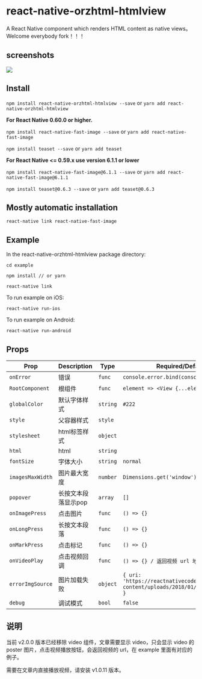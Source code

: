 # react-native-orzhtml-htmlview

A React Native component which renders HTML content as native views。
Welcome everybody fork！！！

## screenshots

![](https://raw.githubusercontent.com/orzhtml/react-native-orzhtml-htmlview/master/screenshots/1.gif)


## Install

`npm install react-native-orzhtml-htmlview --save` or `yarn add react-native-orzhtml-htmlview`

**For React Native 0.60.0 or higher.**

`npm install react-native-fast-image --save` or `yarn add react-native-fast-image`

`npm install teaset --save` or `yarn add teaset`

**For React Native <= 0.59.x use version 6.1.1 or lower**

`npm install react-native-fast-image@6.1.1 --save` or `yarn add react-native-fast-image@6.1.1`

`npm install teaset@0.6.3 --save` or `yarn add teaset@0.6.3`

## Mostly automatic installation

```
react-native link react-native-fast-image
```

## Example

In the react-native-orzhtml-htmlview package directory:

```
cd example

npm install // or yarn

react-native link
```

To run example on iOS:

`react-native run-ios`

To run example on Android:

`react-native run-android`

## Props

Prop | Description | Type | Required/Default
------ | ------ | ------ | ------
`onError`|错误|`func`|`console.error.bind(console)`
`RootComponent`|根组件|`func`|`element => <View {...element} />`
`globalColor`|默认字体样式|`string`|`#222`
`style`|父容器样式|`style`
`stylesheet`|html标签样式|`object`
`html`|html|`string`
`fontSize`|字体大小|`string`|`normal`
`imagesMaxWidth`|图片最大宽度|`number`|`Dimensions.get('window').width`
`popover`|长按文本段落显示pop|`array`|`[]`
`onImagePress`|点击图片|`func`|`() => {}`
`onLongPress`|长按文本段落|`func`|`() => {}`
`onMarkPress`|点击标记|`func`|`() => {}`
`onVideoPlay`|点击视频回调|`func`|`() => {} / 返回视频 url 地址`
`errorImgSource`|图片加载失败|`object`|`{ uri: 'https://reactnativecode.com/wp-content/uploads/2018/01/Error_Img.png' }`
`debug`|调试模式|`bool`|`false`

## 说明

当前 v2.0.0 版本已经移除 video 组件，文章需要显示 video，只会显示 video 的 poster 图片，点击视频播放按钮，会返回视频的 url，在 example 里面有对应的例子。

需要在文章内直接播放视频，请安装 v1.0.11 版本。